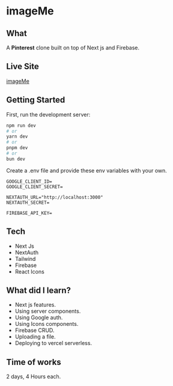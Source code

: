 # imageMe

## What

A **Pinterest** clone built on top of Next js and Firebase.

## Live Site
[imageMe](https://imageme.vercel.app/)

## Getting Started

First, run the development server:

```bash
npm run dev
# or
yarn dev
# or
pnpm dev
# or
bun dev
```

Create a .env file and provide these env variables with your own.

```
GOOGLE_CLIENT_ID=
GOOGLE_CLIENT_SECRET=

NEXTAUTH_URL="http://localhost:3000"
NEXTAUTH_SECRET=

FIREBASE_API_KEY=

```

## Tech

- Next Js
- NextAuth
- Tailwind
- Firebase
- React Icons

## What did I learn?

- Next js features.
- Using server components.
- Using Google auth.
- Using Icons components.
- Firebase CRUD.
- Uploading a file.
- Deploying to vercel serverless.

## Time of works
2 days, 4 Hours each.
